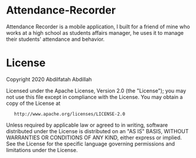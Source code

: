 # Attendance-Recorder
Attendance Recorder is a mobile application, I built for a friend of mine who works at a high school as students affairs manager, he uses it to manage their students' attendance and behavior.

# License
 Copyright 2020 Abdilfatah Abdillah

   Licensed under the Apache License, Version 2.0 (the "License");
   you may not use this file except in compliance with the License.
   You may obtain a copy of the License at

       http://www.apache.org/licenses/LICENSE-2.0

   Unless required by applicable law or agreed to in writing, software
   distributed under the License is distributed on an "AS IS" BASIS,
   WITHOUT WARRANTIES OR CONDITIONS OF ANY KIND, either express or implied.
   See the License for the specific language governing permissions and
   limitations under the License.

